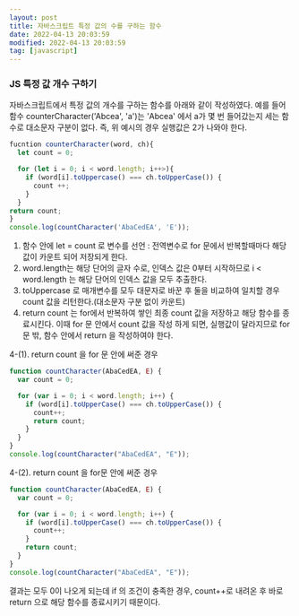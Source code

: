 ```yaml
---
layout: post
title: 자바스크립트 특정 값의 수를 구하는 함수
date: 2022-04-13 20:03:59
modified: 2022-04-13 20:03:59
tag: [javascript]
---
```


<h3>JS 특정 값 개수 구하기</h3>

자바스크립트에서 특정 값의 개수를 구하는 함수를 아래와 같이 작성하였다.
예를 들어 함수 counterCharacter('Abcea', 'a')는 'Abcea' 에서 a가 몇 번 들어갔는지 세는 함수로 대소문자 구분이 없다.
즉, 위 예시의 경우 실행값은 2가 나와야 한다.

```javascript
fucntion counterCharacter(word, ch){
  let count = 0;

  for (let i = 0; i < word.length; i++>){
    if (word[i].toUppercase() === ch.toUpperCase()) {
      count ++;
    }
  }
return count;
}
console.log(countCharacter('AbaCedEA', 'E'));
```

1. 함수 안에 let = count 로 변수를 선언 : 전역변수로 for 문에서 반복할때마다 해당 값이 카운트 되어 저장되게 한다.
2. word.length는 해당 단어의 글자 수로, 인덱스 값은 0부터 시작하므로 i < word.length 는 해당 단어의 인덱스 값을 모두 추출한다.
3. toUppercase 로 매개변수를 모두 대문자로 바꾼 후 둘을 비교하여 일치할 경우 count 값을 리턴한다.(대소문자 구분 없이 카운트)
4. return count 는 for에서 반복하여 쌓인 최종 count 값을 저장하고 해당 함수를 종료시킨다. 이때 for 문 안에서 count 값을 작성 하게 되면, 실행값이 달라지므로
   for 문 밖, 함수 안에서 return 을 작성하여야 한다.

4-(1). return count 을 for 문 안에 써준 경우

```javascript
function countCharacter(AbaCedEA, E) {
  var count = 0;

  for (var i = 0; i < word.length; i++) {
    if (word[i].toUpperCase() === ch.toUpperCase()) {
      count++;
      return count;
    }
  }
}
console.log(countCharacter("AbaCedEA", "E"));
```

4-(2). return count 을 for문 안에 써준 경우

```javascript
function countCharacter(AbaCedEA, E) {
  var count = 0;

  for (var i = 0; i < word.length; i++) {
    if (word[i].toUpperCase() === ch.toUpperCase()) {
      count++;
    }
    return count;
  }
}
console.log(countCharacter("AbaCedEA", "E"));
```

결과는 모두 0이 나오게 되는데 if 의 조건이 충족한 경우, count++로 내려온 후 바로 return 으로 해당 함수를 종료시키기 때문이다.
